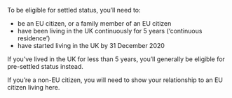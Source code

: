 To be eligible for settled status, you’ll need to:

-  be an EU citizen, or a family member of an EU citizen
-  have been living in the UK continuously for 5 years (‘continuous residence’)
-  have started living in the UK by 31 December 2020

If you’ve lived in the UK for less than 5 years, you’ll generally be eligible for pre-settled status instead.

If you’re a non-EU citizen, you will need to show your relationship to an EU citizen living here.

